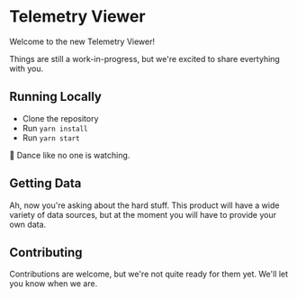 # Telemetry Viewer

Welcome to the new Telemetry Viewer! 

Things are still a work-in-progress, but we're excited to share evertyhing with you.


## Running Locally

- Clone the repository
- Run `yarn install`
- Run `yarn start`

🕺 Dance like no one is watching.

## Getting Data

Ah, now you're asking about the hard stuff. This product will have a wide variety of data sources, 
but at the moment you will have to provide your own data.

## Contributing

Contributions are welcome, but we're not quite ready for them yet. We'll let you know when we are.